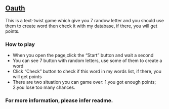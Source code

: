## [Oauth](https://ide.c9.io/double0ten/project_r)

This is a text-twist game which give you 7 randow letter and you should use them to create word then check it with my database, if there, you will get points.


### How to play

- When you open the page,click the “Start” button and wait a second
- You can see 7 button with random letters, use some of them to create a word 
- Click “Check” button to check if this word in my words list, if there, you will get points
- There are two situation you can game over:
  1.you got enough points;
  2.you lose too many chances.

### For more information, please infer readme.
